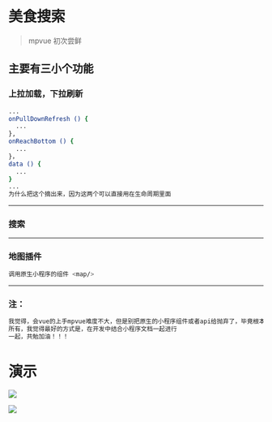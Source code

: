 # 美食搜索

> mpvue 初次尝鲜

## 主要有三小个功能

### 上拉加载，下拉刷新
``` bash
...
onPullDownRefresh () {
  ...
},
onReachBottom () {
  ...
}，
data () {
  ...
}
...
为什么把这个摘出来，因为这两个可以直接用在生命周期里面
```
***
### 搜索
***
### 地图插件
``` bash
调用原生小程序的组件 <map/>

```
***

### 注：

``` bash
我觉得，会vue的上手mpvue难度不大，但是别把原生的小程序组件或者api给抛弃了，毕竟根本还是小程序呀
所有，我觉得最好的方式是，在开发中结合小程序文档一起进行
一起，共勉加油！！！
```

# 演示
![](http://p6v49iw9y.bkt.clouddn.com/Jietu20180408-191413-HD%20%281%29.gif)

![](http://p6v49iw9y.bkt.clouddn.com/Jietu20180408-194915-HD.gif)


